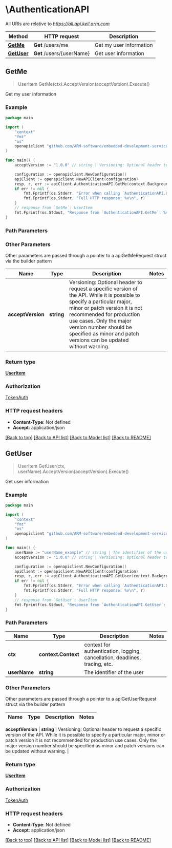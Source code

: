 <!--
Copyright (C) 2020-2024 Arm Limited or its affiliates and Contributors. All rights reserved.
SPDX-License-Identifier: Apache-2.0
-->
# \AuthenticationAPI

All URIs are relative to *https://all.api.keil.arm.com*

Method | HTTP request | Description
------------- | ------------- | -------------
[**GetMe**](AuthenticationAPI.md#GetMe) | **Get** /users/me | Get my user information
[**GetUser**](AuthenticationAPI.md#GetUser) | **Get** /users/{userName} | Get user information



## GetMe

> UserItem GetMe(ctx).AcceptVersion(acceptVersion).Execute()

Get my user information



### Example

```go
package main

import (
	"context"
	"fmt"
	"os"
	openapiclient "github.com/ARM-software/embedded-development-services-client/client"
)

func main() {
	acceptVersion := "1.0.0" // string | Versioning: Optional header to request a specific version of the API. While it is possible to specify a particular major, minor or patch version it is not recommended for production use cases. Only the major version number should be specified as minor and patch versions can be updated without warning. (optional)

	configuration := openapiclient.NewConfiguration()
	apiClient := openapiclient.NewAPIClient(configuration)
	resp, r, err := apiClient.AuthenticationAPI.GetMe(context.Background()).AcceptVersion(acceptVersion).Execute()
	if err != nil {
		fmt.Fprintf(os.Stderr, "Error when calling `AuthenticationAPI.GetMe``: %v\n", err)
		fmt.Fprintf(os.Stderr, "Full HTTP response: %v\n", r)
	}
	// response from `GetMe`: UserItem
	fmt.Fprintf(os.Stdout, "Response from `AuthenticationAPI.GetMe`: %v\n", resp)
}
```

### Path Parameters



### Other Parameters

Other parameters are passed through a pointer to a apiGetMeRequest struct via the builder pattern


Name | Type | Description  | Notes
------------- | ------------- | ------------- | -------------
 **acceptVersion** | **string** | Versioning: Optional header to request a specific version of the API. While it is possible to specify a particular major, minor or patch version it is not recommended for production use cases. Only the major version number should be specified as minor and patch versions can be updated without warning. | 

### Return type

[**UserItem**](UserItem.md)

### Authorization

[TokenAuth](../README.md#TokenAuth)

### HTTP request headers

- **Content-Type**: Not defined
- **Accept**: application/json

[[Back to top]](#) [[Back to API list]](../README.md#documentation-for-api-endpoints)
[[Back to Model list]](../README.md#documentation-for-models)
[[Back to README]](../README.md)


## GetUser

> UserItem GetUser(ctx, userName).AcceptVersion(acceptVersion).Execute()

Get user information



### Example

```go
package main

import (
	"context"
	"fmt"
	"os"
	openapiclient "github.com/ARM-software/embedded-development-services-client/client"
)

func main() {
	userName := "userName_example" // string | The identifier of the user
	acceptVersion := "1.0.0" // string | Versioning: Optional header to request a specific version of the API. While it is possible to specify a particular major, minor or patch version it is not recommended for production use cases. Only the major version number should be specified as minor and patch versions can be updated without warning. (optional)

	configuration := openapiclient.NewConfiguration()
	apiClient := openapiclient.NewAPIClient(configuration)
	resp, r, err := apiClient.AuthenticationAPI.GetUser(context.Background(), userName).AcceptVersion(acceptVersion).Execute()
	if err != nil {
		fmt.Fprintf(os.Stderr, "Error when calling `AuthenticationAPI.GetUser``: %v\n", err)
		fmt.Fprintf(os.Stderr, "Full HTTP response: %v\n", r)
	}
	// response from `GetUser`: UserItem
	fmt.Fprintf(os.Stdout, "Response from `AuthenticationAPI.GetUser`: %v\n", resp)
}
```

### Path Parameters


Name | Type | Description  | Notes
------------- | ------------- | ------------- | -------------
**ctx** | **context.Context** | context for authentication, logging, cancellation, deadlines, tracing, etc.
**userName** | **string** | The identifier of the user | 

### Other Parameters

Other parameters are passed through a pointer to a apiGetUserRequest struct via the builder pattern


Name | Type | Description  | Notes
------------- | ------------- | ------------- | -------------

 **acceptVersion** | **string** | Versioning: Optional header to request a specific version of the API. While it is possible to specify a particular major, minor or patch version it is not recommended for production use cases. Only the major version number should be specified as minor and patch versions can be updated without warning. | 

### Return type

[**UserItem**](UserItem.md)

### Authorization

[TokenAuth](../README.md#TokenAuth)

### HTTP request headers

- **Content-Type**: Not defined
- **Accept**: application/json

[[Back to top]](#) [[Back to API list]](../README.md#documentation-for-api-endpoints)
[[Back to Model list]](../README.md#documentation-for-models)
[[Back to README]](../README.md)

